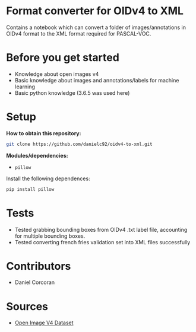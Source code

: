 # Format converter for OIDv4 to XML
Contains a notebook which can convert a folder of images/annotations in OIDv4 format to the XML format required for PASCAL-VOC.

# Before you get started
- Knowledge about open images v4
- Basic knowledge about images and annotations/labels for machine learning
- Basic python knowledge (3.6.5 was used here)

# Setup
**How to obtain this repository:**
```sh
git clone https://github.com/danielc92/oidv4-to-xml.git
```
**Modules/dependencies:**
- `pillow`

Install the following dependences:
```sh
pip install pillow
```

# Tests
- Tested grabbing bounding boxes from OIDv4 .txt label file, accounting for multiple bounding boxes.
- Tested converting french fries validation set into XML files successfully

# Contributors
- Daniel Corcoran

# Sources
- [Open Image V4 Dataset](https://storage.googleapis.com/openimages/web/index.html)
